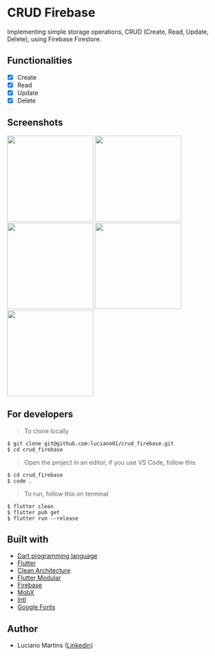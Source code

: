 # CRUD Firebase
Implementing simple storage operations, CRUD (Create, Read, Update, Delete), using Firebase Firestore.

## Functionalities
- [x] Create
- [x] Read
- [x] Update
- [x] Delete

## Screenshots
<p float="left">
  <img width="200" src="https://github.com/luciano01/crud_firebase/blob/master/assets/screenshots/Launch.png"> 
  <img width="200" src="https://github.com/luciano01/crud_firebase/blob/master/assets/screenshots/Empty.png">
  <img width="200" src="https://github.com/luciano01/crud_firebase/blob/master/assets/screenshots/Home.png"> 
  <img width="200" src="https://github.com/luciano01/crud_firebase/blob/master/assets/screenshots/Create.png"> 
  <img width="200" src="https://github.com/luciano01/crud_firebase/blob/master/assets/screenshots/Update.png">
</p>

## For developers
> To clone locally
```
$ git clone git@github.com:luciano01/crud_firebase.git
$ cd crud_firebase
```
> Open the project in an editor, if you use VS Code, follow this
```
$ cd crud_firebase
$ code .
```
> To run, follow this on terminal
```
$ flutter clean
$ flutter pub get
$ flutter run --release
```

## Built with
- [Dart programming language](https://dart.dev/)
- [Flutter](https://flutter.dev/)
- [Clean Architecture](https://blog.cleancoder.com/uncle-bob/2012/08/13/the-clean-architecture.html)
- [Flutter Modular](https://pub.dev/packages/flutter_modular)
- [Firebase](https://firebase.google.com/?hl=pt-br)
- [MobX](https://pub.dev/packages/mobx)
- [Intl](https://pub.dev/packages/intl)
- [Google Fonts](https://pub.dev/packages/google_fonts)

## Author
- Luciano Martins ([Linkedin](https://br.linkedin.com/in/luciano01))